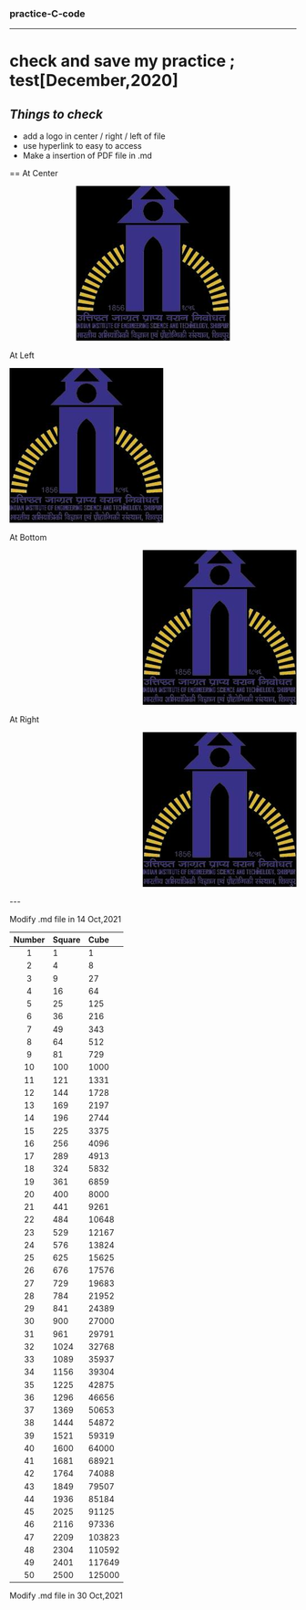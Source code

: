 ### practice-C-code
---
check and save my practice ; test[December,2020]
==

*Things to check*
--
- add a logo  in center / right / left of file
- use hyperlink to easy to access
- Make a insertion of PDF file in .md

==
At Center
<p align="center">
  <img src="https://github.com/Kaustav-CS/Notes/blob/main/34.jpg" />
</p>


At Left
<p align="left">
  <img src="https://github.com/Kaustav-CS/Notes/blob/main/34.jpg" />
</p>

At Bottom
<p align="end">
  <img src="https://github.com/Kaustav-CS/Notes/blob/main/34.jpg" />
</p>

At Right
<p align="right">
  <img src="https://github.com/Kaustav-CS/Notes/blob/main/34.jpg" />
</p>
---




Modify .md file in 14 Oct,2021

|Number |Square |Cube |
|:-:|:-|:-|
|   1|         1|         1|
|   2|         4|         8|
|   3|         9|        27|
|   4|        16|        64|
|   5|        25|       125|
|   6|        36|       216|
|   7|        49|       343|
|   8|        64|       512|
|   9|        81|       729|
|  10|       100|      1000|
|  11|       121|      1331|
|  12|       144|      1728|
|  13|       169|      2197|
|  14|       196|      2744|
|  15|       225|      3375|
|  16|       256|      4096|
|  17|       289|      4913|
|  18|       324|      5832|
|  19|       361|      6859|
|  20|       400|      8000|
|  21|       441|      9261|
|  22|       484|     10648|
|  23|       529|     12167|
|  24|       576|     13824|
|  25|       625|     15625|
|  26|       676|     17576|
|  27|       729|     19683|
|  28|       784|     21952|
|  29|       841|     24389|
|  30|       900|     27000|
|  31|       961|     29791|
|  32|      1024|     32768|
|  33|      1089|     35937|
|  34|      1156|     39304|
|  35|      1225|     42875|
|  36|      1296|     46656|
|  37|      1369|     50653|
|  38|      1444|     54872|
|  39|      1521|     59319|
|  40|      1600|     64000|
|  41|      1681|     68921|
|  42|      1764|     74088|
|  43|      1849|     79507|
|  44|      1936|     85184|
|  45|      2025|     91125|
|  46|      2116|     97336|
|  47|      2209|    103823|
|  48|      2304|    110592|
|  49|      2401|    117649|
|  50|      2500|    125000|

Modify .md file in 30 Oct,2021
